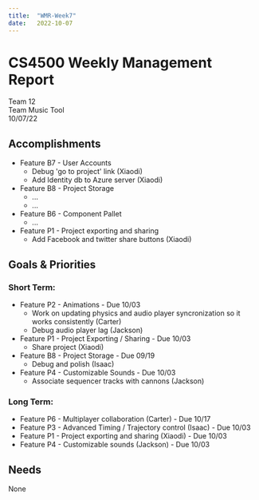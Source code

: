 ```yaml
---
title:  "WMR-Week7"
date:   2022-10-07
---
```

# CS4500 Weekly Management Report

Team 12 \
Team Music Tool \
10/07/22

## Accomplishments

- Feature B7 - User Accounts
  - Debug 'go to project' link (Xiaodi)
  - Add Identity db to Azure server (Xiaodi)
- Feature B8 - Project Storage
  - ...
  - ...
- Feature B6 - Component Pallet
  - ...
- Feature P1 - Project exporting and sharing
  - Add Facebook and twitter share buttons (Xiaodi)

## Goals & Priorities

### Short Term:
- Feature P2 - Animations - Due 10/03
  - Work on updating physics and audio player syncronization so it works consistently (Carter)
  - Debug audio player lag (Jackson)
- Feature P1 - Project Exporting / Sharing - Due 10/03
  - Share project (Xiaodi)
- Feature B8 - Project Storage - Due 09/19
  - Debug and polish (Isaac)
- Feature P4 - Customizable Sounds - Due 10/03
  - Associate sequencer tracks with cannons (Jackson)

### Long Term:
  - Feature P6 - Multiplayer collaboration (Carter) - Due 10/17
  - Feature P3 - Advanced Timing / Trajectory control (Isaac) - Due 10/03
  - Feature P1 - Project exporting and sharing (Xiaodi) - Due 10/03
  - Feature P4 - Customizable sounds (Jackson) - Due 10/03

## Needs

None
